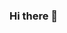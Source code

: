 ### Hi there 👋

<!--
**Aoitoridayo/Aoitoridayo** is a ✨ _special_ ✨ repository because its `README.md` (this file) appears on your GitHub profile.

Here are some ideas to get you started:

<p align="left">
  <a href="https://github.com/Aoitoridayo/Aoitoridayo/">
    <img src="https://komarev.com/ghpvc/?username=yutkat" alt="Aoitoridayo" />
  </a>
  <a href="https://github.com/Aoitoridayo">
    <img height="20" src="https://img.shields.io/github/followers/Aoitoridayo?label=follow&logo=github&style=flat" />
  </a>
  <a href="https://www.reddit.com/user/Aoitoridayo">
    <img height="20" src="https://img.shields.io/reddit/user-karma/combined/Aoitoridayo?label=Reddit&logo=reddit&style=flat" />
  </a>
  <a href="http://qiita.com/Aoitoridayo">
    <img height="20" src="https://qiita-badge.apiapi.app/s/Aoitoridayo/posts.svg" />
  </a>
  <//qiita.com/yutkat">
    <img height="20" src="https://qiita-badge.apiapi.app/s/Aoitoridayo/contributions.svg" />
  </a>
</p>
